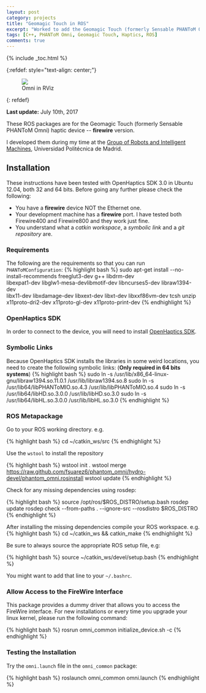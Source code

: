 ```yaml
---
layout: post
category: projects
title: "Geomagic Touch in ROS"
excerpt: "Worked to add the Geomagic Touch (formerly Sensable PHANToM Omni) haptic device into ROS. Created robot description, tweaked meshes and physical properties."
tags: [C++, PHANToM Omni, Geomagic Touch, Haptics, ROS]
comments: true
---
```

{% include _toc.html %}

{:refdef: style="text-align: center;"}
<figure>
  <img src="https://raw.github.com/fsuarez6/phantom_omni/hydro-devel/omni_description/resources/OmniRviz.png">
  <figcaption>Omni in RViz</figcaption>
</figure>
{: refdef}

**Last update:** July 10th, 2017

These ROS packages are for the Geomagic Touch (formerly Sensable PHANToM Omni) haptic device -- **firewire** version.

I developed them during my time at the [Group of Robots and Intelligent Machines](http://www.romin.upm.es/), Universidad Politécnica de Madrid.

## Installation

These instructions have been tested with OpenHaptics SDK 3.0 in Ubuntu 12.04, both 32 and 64 bits.
Before going any further please check the following: 

  * You have a **firewire** device NOT the Ethernet one.
  * Your development machine has a **firewire** port. I have tested both Firewire400 and Firewire800 and they work just fine.
  * You understand what a *catkin workspace*, a *symbolic link* and a *git repository* are.

### Requirements
The following are the requirements so that you can run `PHANToMConfiguration`: 
{% highlight bash %}
sudo apt-get install --no-install-recommends freeglut3-dev g++ libdrm-dev \
libexpat1-dev libglw1-mesa-devlibmotif-dev libncurses5-dev libraw1394-dev \
libx11-dev libxdamage-dev libxext-dev libxt-dev libxxf86vm-dev tcsh unzip \
x11proto-dri2-dev x11proto-gl-dev x11proto-print-dev
{% endhighlight %}

### OpenHaptics SDK
In order to connect to the device, you will need to install [OpenHaptics SDK](http://www.dentsable.com/products-openhaptics-toolkit.htm).

### Symbolic Links
Because OpenHaptics SDK installs the libraries in some weird locations, you need to create the following symbolic links: (**Only required in 64 bits systems**)
{% highlight bash %}
sudo ln -s /usr/lib/x86_64-linux-gnu/libraw1394.so.11.0.1 /usr/lib/libraw1394.so.8
sudo ln -s /usr/lib64/libPHANToMIO.so.4.3 /usr/lib/libPHANToMIO.so.4
sudo ln -s /usr/lib64/libHD.so.3.0.0 /usr/lib/libHD.so.3.0
sudo ln -s /usr/lib64/libHL.so.3.0.0 /usr/lib/libHL.so.3.0
{% endhighlight %}

### ROS Metapackage

Go to your ROS working directory. e.g.

{% highlight bash %}
cd ~/catkin_ws/src
{% endhighlight %}

Use the `wstool` to install the repository

{% highlight bash %}
wstool init .
wstool merge https://raw.github.com/fsuarez6/phantom_omni/hydro-devel/phantom_omni.rosinstall
wstool update
{% endhighlight %}

Check for any missing dependencies using rosdep:

{% highlight bash %}
source /opt/ros/$ROS_DISTRO/setup.bash
rosdep update
rosdep check --from-paths . --ignore-src --rosdistro $ROS_DISTRO
{% endhighlight %}


After installing the missing dependencies compile your ROS workspace. e.g.
{% highlight bash %}
cd ~/catkin_ws && catkin_make
{% endhighlight %}

Be sure to always source the appropriate ROS setup file, e.g:

{% highlight bash %}
source ~/catkin_ws/devel/setup.bash
{% endhighlight %}

You might want to add that line to your `~/.bashrc`.

### Allow Access to the FireWire Interface

This package provides a dummy driver that allows you to access the 
FireWire interface. For new installations or every time you upgrade your linux kernel, please run the following command:

{% highlight bash %}
rosrun omni_common initialize_device.sh -c
{% endhighlight %}

### Testing the Installation

Try the `omni.launch` file in the `omni_common` package:

{% highlight bash %}
roslaunch omni_common omni.launch
{% endhighlight %}
